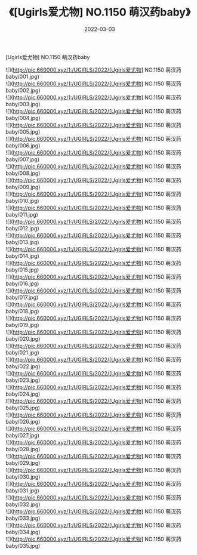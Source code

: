 ﻿---
layout: post
title:  《[Ugirls爱尤物] NO.1150 萌汉药baby》
date:   2022-03-03
img: http://pic.660000.xyz/1:/UGIRLS/2022/[Ugirls爱尤物] NO.1150 萌汉药baby/000.jpg
categories: [美女, 清纯, 唯美]
---

[Ugirls爱尤物] NO.1150 萌汉药baby

 ![](http://pic.660000.xyz/1:/UGIRLS/2022/[Ugirls爱尤物] NO.1150 萌汉药baby/001.jpg) <br>![](http://pic.660000.xyz/1:/UGIRLS/2022/[Ugirls爱尤物] NO.1150 萌汉药baby/002.jpg) <br>![](http://pic.660000.xyz/1:/UGIRLS/2022/[Ugirls爱尤物] NO.1150 萌汉药baby/003.jpg) <br>![](http://pic.660000.xyz/1:/UGIRLS/2022/[Ugirls爱尤物] NO.1150 萌汉药baby/004.jpg) <br>![](http://pic.660000.xyz/1:/UGIRLS/2022/[Ugirls爱尤物] NO.1150 萌汉药baby/005.jpg) <br>![](http://pic.660000.xyz/1:/UGIRLS/2022/[Ugirls爱尤物] NO.1150 萌汉药baby/006.jpg) <br>![](http://pic.660000.xyz/1:/UGIRLS/2022/[Ugirls爱尤物] NO.1150 萌汉药baby/007.jpg) <br>![](http://pic.660000.xyz/1:/UGIRLS/2022/[Ugirls爱尤物] NO.1150 萌汉药baby/008.jpg) <br>![](http://pic.660000.xyz/1:/UGIRLS/2022/[Ugirls爱尤物] NO.1150 萌汉药baby/009.jpg) <br>![](http://pic.660000.xyz/1:/UGIRLS/2022/[Ugirls爱尤物] NO.1150 萌汉药baby/010.jpg) <br>![](http://pic.660000.xyz/1:/UGIRLS/2022/[Ugirls爱尤物] NO.1150 萌汉药baby/011.jpg) <br>![](http://pic.660000.xyz/1:/UGIRLS/2022/[Ugirls爱尤物] NO.1150 萌汉药baby/012.jpg) <br>![](http://pic.660000.xyz/1:/UGIRLS/2022/[Ugirls爱尤物] NO.1150 萌汉药baby/013.jpg) <br>![](http://pic.660000.xyz/1:/UGIRLS/2022/[Ugirls爱尤物] NO.1150 萌汉药baby/014.jpg) <br>![](http://pic.660000.xyz/1:/UGIRLS/2022/[Ugirls爱尤物] NO.1150 萌汉药baby/015.jpg) <br>![](http://pic.660000.xyz/1:/UGIRLS/2022/[Ugirls爱尤物] NO.1150 萌汉药baby/016.jpg) <br>![](http://pic.660000.xyz/1:/UGIRLS/2022/[Ugirls爱尤物] NO.1150 萌汉药baby/017.jpg) <br>![](http://pic.660000.xyz/1:/UGIRLS/2022/[Ugirls爱尤物] NO.1150 萌汉药baby/018.jpg) <br>![](http://pic.660000.xyz/1:/UGIRLS/2022/[Ugirls爱尤物] NO.1150 萌汉药baby/019.jpg) <br>![](http://pic.660000.xyz/1:/UGIRLS/2022/[Ugirls爱尤物] NO.1150 萌汉药baby/020.jpg) <br>![](http://pic.660000.xyz/1:/UGIRLS/2022/[Ugirls爱尤物] NO.1150 萌汉药baby/021.jpg) <br>![](http://pic.660000.xyz/1:/UGIRLS/2022/[Ugirls爱尤物] NO.1150 萌汉药baby/022.jpg) <br>![](http://pic.660000.xyz/1:/UGIRLS/2022/[Ugirls爱尤物] NO.1150 萌汉药baby/023.jpg) <br>![](http://pic.660000.xyz/1:/UGIRLS/2022/[Ugirls爱尤物] NO.1150 萌汉药baby/024.jpg) <br>![](http://pic.660000.xyz/1:/UGIRLS/2022/[Ugirls爱尤物] NO.1150 萌汉药baby/025.jpg) <br>![](http://pic.660000.xyz/1:/UGIRLS/2022/[Ugirls爱尤物] NO.1150 萌汉药baby/026.jpg) <br>![](http://pic.660000.xyz/1:/UGIRLS/2022/[Ugirls爱尤物] NO.1150 萌汉药baby/027.jpg) <br>![](http://pic.660000.xyz/1:/UGIRLS/2022/[Ugirls爱尤物] NO.1150 萌汉药baby/028.jpg) <br>![](http://pic.660000.xyz/1:/UGIRLS/2022/[Ugirls爱尤物] NO.1150 萌汉药baby/029.jpg) <br>![](http://pic.660000.xyz/1:/UGIRLS/2022/[Ugirls爱尤物] NO.1150 萌汉药baby/030.jpg) <br>![](http://pic.660000.xyz/1:/UGIRLS/2022/[Ugirls爱尤物] NO.1150 萌汉药baby/031.jpg) <br>![](http://pic.660000.xyz/1:/UGIRLS/2022/[Ugirls爱尤物] NO.1150 萌汉药baby/032.jpg) <br>![](http://pic.660000.xyz/1:/UGIRLS/2022/[Ugirls爱尤物] NO.1150 萌汉药baby/033.jpg) <br>![](http://pic.660000.xyz/1:/UGIRLS/2022/[Ugirls爱尤物] NO.1150 萌汉药baby/034.jpg) <br>![](http://pic.660000.xyz/1:/UGIRLS/2022/[Ugirls爱尤物] NO.1150 萌汉药baby/035.jpg) <br>
